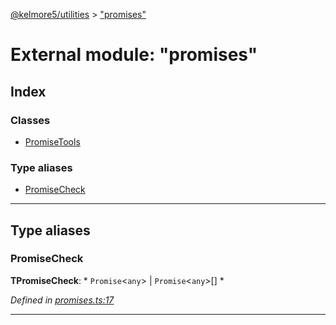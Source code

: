 [@kelmore5/utilities](../README.md) > ["promises"](../modules/_promises_.md)

# External module: "promises"

## Index

### Classes

* [PromiseTools](../classes/_promises_.promisetools.md)

### Type aliases

* [PromiseCheck](_promises_.md#promisecheck)

---

## Type aliases

<a id="promisecheck"></a>

###  PromiseCheck

**ΤPromiseCheck**: * `Promise`<`any`> &#124; `Promise`<`any`>[]
*

*Defined in [promises.ts:17](https://github.com/kelmore5/javascript-utilities/blob/33ea4fd/lib/promises.ts#L17)*

___

